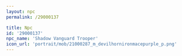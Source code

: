 ```yaml
---
layout: npc
permalink: /29000137

title: Npc
id: '29000137'
npc_name: 'Shadow Vanguard Trooper'
icon_url: 'portrait/mob/21000287_m_devilhornironmacepurple_p.png'
---
```

